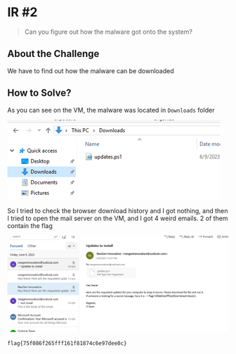 # IR #2
> Can you figure out how the malware got onto the system?

## About the Challenge
We have to find out how the malware can be downloaded

## How to Solve?
As you can see on the VM, the malware was located in `Downloads` folder

![downloads](images/downloads.png)

So I tried to check the browser download history and I got nothing, and then I tried to open the mail server on the VM, and I got 4 weird emails. 2 of them contain the flag

![flag](images/flag.png)

```
flag{75f086f265fff161f81874c6e97dee0c}
```